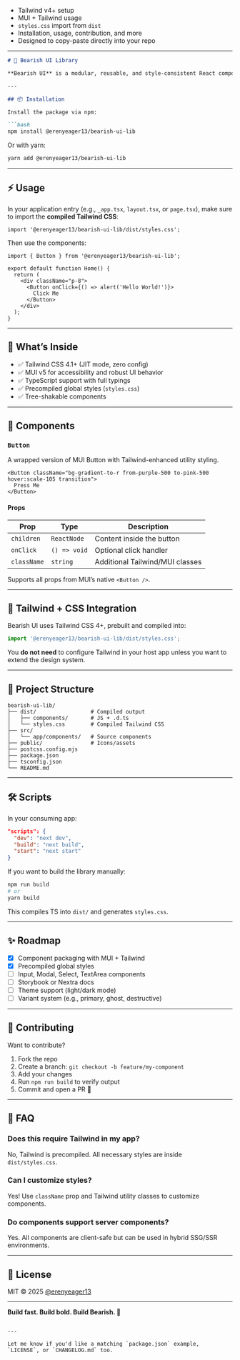 

- Tailwind v4+ setup
- MUI + Tailwind usage
- `styles.css` import from `dist`
- Installation, usage, contribution, and more
- Designed to copy-paste directly into your repo

---

```markdown
# 🐻 Bearish UI Library

**Bearish UI** is a modular, reusable, and style-consistent React component library built using [Tailwind CSS v4+](https://tailwindcss.com/) and [Material UI](https://mui.com/). It provides essential building blocks for modern frontend development.

---

## 📦 Installation

Install the package via npm:

```bash
npm install @erenyeager13/bearish-ui-lib
```

Or with yarn:

```bash
yarn add @erenyeager13/bearish-ui-lib
```

---

## ⚡️ Usage

In your application entry (e.g., `_app.tsx`, `layout.tsx`, or `page.tsx`), make sure to import the **compiled Tailwind CSS**:

```tsx
import '@erenyeager13/bearish-ui-lib/dist/styles.css';
```

Then use the components:

```tsx
import { Button } from '@erenyeager13/bearish-ui-lib';

export default function Home() {
  return (
    <div className="p-8">
      <Button onClick={() => alert('Hello World!')}>
        Click Me
      </Button>
    </div>
  );
}
```

---

## 🧠 What’s Inside

- ✅ Tailwind CSS 4.1+ (JIT mode, zero config)
- ✅ MUI v5 for accessibility and robust UI behavior
- ✅ TypeScript support with full typings
- ✅ Precompiled global styles (`styles.css`)
- ✅ Tree-shakable components

---

## 🧱 Components

### `Button`

A wrapped version of MUI Button with Tailwind-enhanced utility styling.

```tsx
<Button className="bg-gradient-to-r from-purple-500 to-pink-500 hover:scale-105 transition">
  Press Me
</Button>
```

#### Props

| Prop       | Type         | Description                     |
|------------|--------------|---------------------------------|
| `children` | `ReactNode`  | Content inside the button       |
| `onClick`  | `() => void` | Optional click handler          |
| `className`| `string`     | Additional Tailwind/MUI classes |

Supports all props from MUI’s native `<Button />`.

---

## 🎨 Tailwind + CSS Integration

Bearish UI uses Tailwind CSS 4+, prebuilt and compiled into:

```ts
import '@erenyeager13/bearish-ui-lib/dist/styles.css';
```

You **do not need** to configure Tailwind in your host app unless you want to extend the design system.

---

## 📁 Project Structure

```
bearish-ui-lib/
├── dist/                 # Compiled output
│   ├── components/       # JS + .d.ts
│   └── styles.css        # Compiled Tailwind CSS
├── src/
│   └── app/components/   # Source components
├── public/               # Icons/assets
├── postcss.config.mjs
├── package.json
├── tsconfig.json
└── README.md
```

---

## 🛠 Scripts

In your consuming app:

```json
"scripts": {
  "dev": "next dev",
  "build": "next build",
  "start": "next start"
}
```

If you want to build the library manually:

```bash
npm run build
# or
yarn build
```

This compiles TS into `dist/` and generates `styles.css`.

---

## ✨ Roadmap

- [x] Component packaging with MUI + Tailwind
- [x] Precompiled global styles
- [ ] Input, Modal, Select, TextArea components
- [ ] Storybook or Nextra docs
- [ ] Theme support (light/dark mode)
- [ ] Variant system (e.g., primary, ghost, destructive)

---

## 🤝 Contributing

Want to contribute?

1. Fork the repo
2. Create a branch: `git checkout -b feature/my-component`
3. Add your changes
4. Run `npm run build` to verify output
5. Commit and open a PR 🙌

---

## 🧠 FAQ

### Does this require Tailwind in my app?

No, Tailwind is precompiled. All necessary styles are inside `dist/styles.css`.

### Can I customize styles?

Yes! Use `className` prop and Tailwind utility classes to customize components.

### Do components support server components?

Yes. All components are client-safe but can be used in hybrid SSG/SSR environments.

---

## 📝 License

MIT © 2025 [@erenyeager13](https://www.npmjs.com/~erenyeager13)

---

**Build fast. Build bold. Build Bearish. 🐻**
```

---

Let me know if you'd like a matching `package.json` example, `LICENSE`, or `CHANGELOG.md` too.
